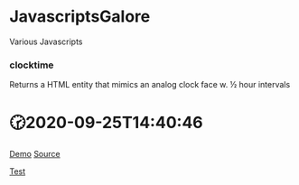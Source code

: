 # JavascriptsGalore
Various Javascripts

### clocktime

Returns a HTML entity that mimics an analog clock face w. ½ hour intervals

<h1>🕝2020-09-25T14:40:46</h1>

[Demo](test/clocktime.test.html) [Source](src/clocktime.js)

[Test](https://clicketyclick.github.io/JavascriptsGalore/test/clocktime.test.html)

